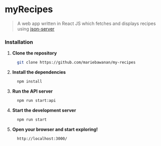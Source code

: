 # myRecipes

> A web app written in React JS which fetches and displays recipes using [json-server](https://github.com/typicode/json-server)

### Installation

1. **Clone the repository**

    ```sh
      git clone https://github.com/mariebawanan/my-recipes
    ```

2. **Install the dependencies**

    ```sh
      npm install
    ```

3. **Run the API server**

    ```sh
      npm run start:api
    ```

4. **Start the development server**

    ```sh
      npm run start
    ```
5. **Open your browser and start exploring!**

    ```
      http://localhost:3000/
    ```